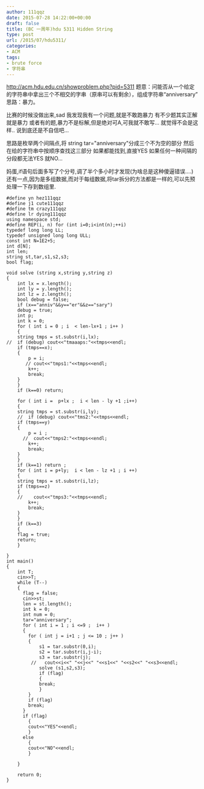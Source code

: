 ```yaml
---
author: 111qqz
date: 2015-07-28 14:22:00+00:00
draft: false
title: (BC 一周年)hdu 5311 Hidden String
type: post
url: /2015/07/hdu5311/
categories:
- ACM
tags:
- brute force
- 字符串
---
```


http://acm.hdu.edu.cn/showproblem.php?pid=5311
题意：问能否从一个给定的字符串中拿出三个不相交的字串（原串可以有剩余），组成字符串“anniversary”
思路：暴力。

比赛的时候没做出来,sad
我发现我有一个问题,就是不敢跑暴力
有不少题其实正解就是暴力
或者有的题,暴力不是标解,但是绝对可A,可我就不敢写...
就觉得不会是这样..
说到底还是不自信吧...

思路是枚举两个间隔点,将 string tar="anniversary"分成三个不为空的部分
然后在给的字符串中按顺序查找这三部分
如果都能找到,直接YES
如果任何一种间隔的分段都无法YES 就NO...

妈蛋,if语句后面多写了个分号,调了半个多小时才发现(为啥总是这种傻逼错误....)
还有一点,因为是多组数据,而对于每组数据,将tar拆分的方法都是一样的,可以先预处理一下存到数组里.

    
    #define yn hez111qqz
    #define j1 cute111qqz
    #define tm crazy111qqz
    #define lr dying111qqz
    using namespace std;
    #define REP(i, n) for (int i=0;i<int(n);++i)  
    typedef long long LL;
    typedef unsigned long long ULL;
    const int N=1E2+5;
    int d[N];
    int len;
    string st,tar,s1,s2,s3;
    bool flag;
    
    void solve (string x,string y,string z)
    {
        int lx = x.length();
        int ly = y.length();
        int lz = z.length();
        bool debug = false;
        if (x=="anniv"&&y=="er"&&z=="sary")
    	debug = true;
        int p;
        int k = 0;
        for ( int i = 0 ; i  < len-lx+1 ; i++ )
        {
    	string tmps = st.substr(i,lx);
    //	if (debug) cout<<"tmaaaps:"<<tmps<<endl;
    	if (tmps==x);
    	{
    	    p = i;
    	   // cout<<"tmps1:"<<tmps<<endl;
    	    k++;
    	    break;
    	}
        }
        if (k==0) return;
    
        for ( int i =  p+lx ;  i < len - ly +1 ;i++)
        {
    	string tmps = st.substr(i,ly);
        //	if (debug) cout<<"tms2:"<<tmps<<endl;
    	if (tmps==y)
    	{
    	    p = i ;
    	  //  cout<<"tmps2:"<<tmps<<endl;
    	    k++;
    	    break;
    	}
        }
        if (k==1) return ;
        for ( int i = p+ly;  i < len - lz +1 ; i ++)
        {
    	string tmps = st.substr(i,lz);
    	if (tmps==z)
    	{
    	//    cout<<"tmps3:"<<tmps<<endl;
    	    k++;
    	    break;
    	}
        }
        if (k==3)
        {
    	flag = true;
    	return;
        }
    
    }
    int main()
    {
        int T; 
        cin>>T;
        while (T--)
        {
    	  flag = false;
    	  cin>>st;
    	  len = st.length();
    	  int k = 0;
    	  int num = 0;
    	  tar="anniversary";
    	  for ( int i = 1 ; i <=9 ;  i++ )
    	  {
    	    for ( int j = i+1 ; j <= 10 ; j++ )
    		{
    		    s1 = tar.substr(0,i);
    		    s2 = tar.substr(i,j-i);
    		    s3 = tar.substr(j);
    		 //   cout<<i<<" "<<j<<" "<<s1<<" "<<s2<<" "<<s3<<endl;
    		    solve (s1,s2,s3);
    		    if (flag)
    		    {
    			break;
    		    }
    		}
    	    if (flag)
    		break;
    	  }
    	  if (flag)
    	    {
    		cout<<"YES"<<endl;
    	    }
    	  else
    	    {
    		cout<<"NO"<<endl;
    	    }
    
        }
      
    	return 0;
    }
    
